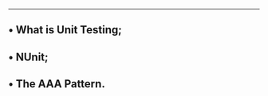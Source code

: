--------------------------
• What is Unit Testing;
------------------------
• NUnit;
----------------------
• The AAA Pattern.
------------------------
